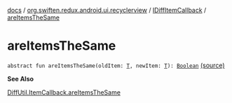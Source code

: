 [docs](../../index.md) / [org.swiften.redux.android.ui.recyclerview](../index.md) / [IDiffItemCallback](index.md) / [areItemsTheSame](./are-items-the-same.md)

# areItemsTheSame

`abstract fun areItemsTheSame(oldItem: `[`T`](index.md#T)`, newItem: `[`T`](index.md#T)`): `[`Boolean`](https://kotlinlang.org/api/latest/jvm/stdlib/kotlin/-boolean/index.html) [(source)](https://github.com/protoman92/KotlinRedux/tree/master/android/android-recyclerview/src/main/java/org/swiften/redux/android/ui/recyclerview/DiffedAdapter.kt#L34)

**See Also**

[DiffUtil.ItemCallback.areItemsTheSame](#)

